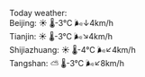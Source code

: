 Today weather:  
Beijing: ☀️   🌡️-3°C 🌬️↓4km/h  
Tianjin: ☀️   🌡️-3°C 🌬️↘4km/h  
Shijiazhuang: ☀️   🌡️-4°C 🌬️↙4km/h  
Tangshan: ⛅️  🌡️-3°C 🌬️↙8km/h  
